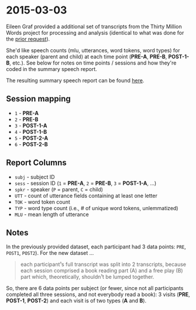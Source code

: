 # 2015-03-03

Eileen Graf provided a additional set of transcripts from the Thirty Million Words project for processing and analysis (identical to what was done for the [prior request](https://github.com/rcc-uchicago/tmw/tree/master/requests/2015-03-03#2015-03-03)).

She'd like speech counts (mlu, utterances, word tokens, word types) for each speaker (parent and child) at each time point (**PRE-A**, **PRE-B**, **POST-1-B**, etc.). See below for notes on time points / sessions and how they're coded in the summary speech report.

The resulting summary speech report can be found [here](report.tsv).


## Session mapping

* `1` - **PRE-A**
* `2` - **PRE-B**
* `3` - **POST-1-A**
* `4` - **POST-1-B**
* `5` - **POST-2-A**
* `6` - **POST-2-B**


## Report Columns

* `subj` - subject ID
* `sess` - session ID (`1` = **PRE-A**, `2` = **PRE-B**, `3` = **POST-1-A**, ...)
* `spkr` - speaker (`P` = parent, `C` = child)
* `UTT` - count of utterance fields containing at least one letter
* `TOK` - word token count
* `TYP` - word type count (i.e., # of unique word tokens, unlemmatized)
* `MLU` - mean length of utterance


## Notes

In the previously provided dataset, each participant had 3 data points: `PRE`, `POST1`, `POST2`). For the new dataset ...

> each participant¹s full transcript was split into 2 transcripts, because each session comprised a book reading part (A) and a free play (B) part which, theoretically, shouldn¹t be lumped together.  

So, there are 6 data points per subject (or fewer, since not all participants completed all three sessions, and not everybody read a book): 3 visits (**PRE**, **POST-1**, **POST-2**) and each visit is of two types (**A** and **B**).
